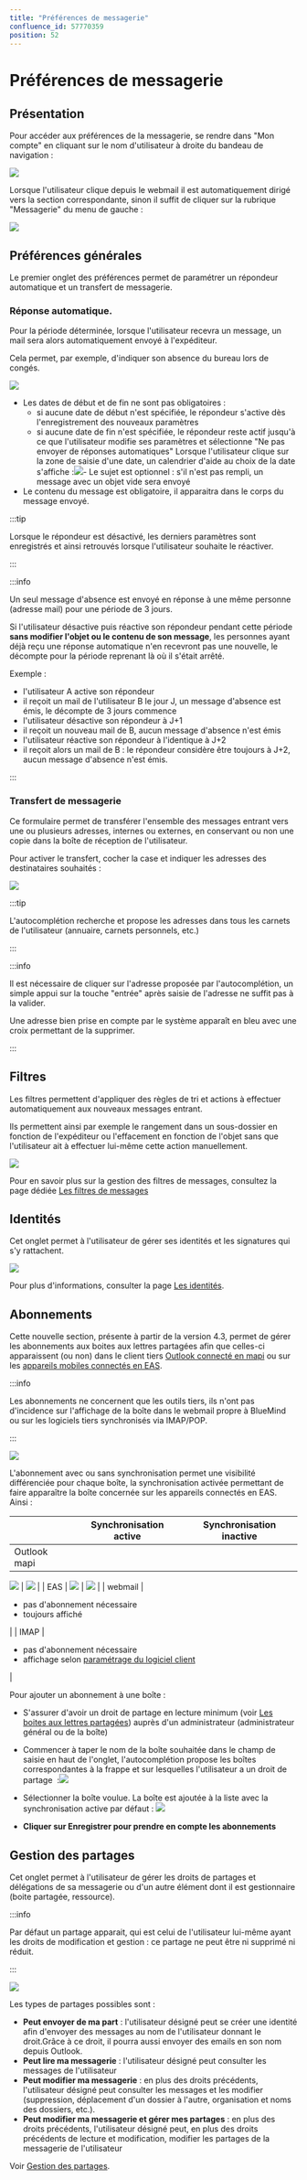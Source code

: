 ```yaml
---
title: "Préférences de messagerie"
confluence_id: 57770359
position: 52
---
```

# Préférences de messagerie


## Présentation

Pour accéder aux préférences de la messagerie, se rendre dans "Mon compte" en cliquant sur le nom d'utilisateur à droite du bandeau de navigation :

![](../../../attachments/57770359/62557701.png)

Lorsque l'utilisateur clique depuis le webmail il est automatiquement dirigé vers la section correspondante, sinon il suffit de cliquer sur la rubrique "Messagerie" du menu de gauche :


![](../../../attachments/57770359/62557711.png)

## Préférences générales

Le premier onglet des préférences permet de paramétrer un répondeur automatique et un transfert de messagerie.

### Réponse automatique.

Pour la période déterminée, lorsque l'utilisateur recevra un message, un mail sera alors automatiquement envoyé à l'expéditeur.

Cela permet, par exemple, d'indiquer son absence du bureau lors de congés.

![](../../../attachments/57770359/62557709.png)

- Les dates de début et de fin ne sont pas obligatoires :
    - si aucune date de début n'est spécifiée, le répondeur s'active dès l'enregistrement des nouveaux paramètres
    - si aucune date de fin n'est spécifiée, le répondeur reste actif jusqu'à ce que l'utilisateur modifie ses paramètres et sélectionne "Ne pas envoyer de réponses automatiques"
Lorsque l'utilisateur clique sur la zone de saisie d'une date, un calendrier d'aide au choix de la date s'affiche :![](../../../attachments/57770359/62557707.png)- Le sujet est optionnel : s'il n'est pas rempli, un message avec un objet vide sera envoyé
- Le contenu du message est obligatoire, il apparaitra dans le corps du message envoyé.


:::tip

Lorsque le répondeur est désactivé, les derniers paramètres sont enregistrés et ainsi retrouvés lorsque l'utilisateur souhaite le réactiver.

:::


:::info

Un seul message d'absence est envoyé en réponse à une même personne (adresse mail) pour une période de 3 jours.

Si l'utilisateur désactive puis réactive son répondeur pendant cette période **sans modifier l'objet ou le contenu de son message**, les personnes ayant déjà reçu une réponse automatique n'en recevront pas une nouvelle, le décompte pour la période reprenant là où il s'était arrêté.

Exemple :

- l'utilisateur A active son répondeur
- il reçoit un mail de l'utilisateur B le jour J, un message d'absence est émis, le décompte de 3 jours commence
- l'utilisateur désactive son répondeur à J+1
- il reçoit un nouveau mail de B, aucun message d'absence n'est émis
- l'utilisateur réactive son répondeur à l'identique à J+2
- il reçoit alors un mail de B : le répondeur considère être toujours à J+2, aucun message d'absence n'est émis.


:::

### Transfert de messagerie

Ce formulaire permet de transférer l'ensemble des messages entrant vers une ou plusieurs adresses, internes ou externes, en conservant ou non une copie dans la boîte de réception de l'utilisateur.

Pour activer le transfert, cocher la case et indiquer les adresses des destinataires souhaités :

![](../../../attachments/57770359/62557702.png)


:::tip

L'autocomplétion recherche et propose les adresses dans tous les carnets de l'utilisateur (annuaire, carnets personnels, etc.)

:::


:::info

Il est nécessaire de cliquer sur l'adresse proposée par l'autocomplétion, un simple appui sur la touche "entrée" après saisie de l'adresse ne suffit pas à la valider.

Une adresse bien prise en compte par le système apparaît en bleu avec une croix permettant de la supprimer.

:::

## Filtres

Les filtres permettent d'appliquer des règles de tri et actions à effectuer automatiquement aux nouveaux messages entrant.

Ils permettent ainsi par exemple le rangement dans un sous-dossier en fonction de l'expéditeur ou l'effacement en fonction de l'objet sans que l'utilisateur ait à effectuer lui-même cette action manuellement.

![](../../../attachments/57770359/62557705.png)

Pour en savoir plus sur la gestion des filtres de messages, consultez la page dédiée [Les filtres de messages](/Guide_de_l_utilisateur/La_messagerie/Les_filtres_de_messages/)

## Identités

Cet onglet permet à l'utilisateur de gérer ses identités et les signatures qui s'y rattachent.

![](../../../attachments/57770359/62557700.png)

Pour plus d'informations, consulter la page [Les identités](/Guide_de_l_utilisateur/La_messagerie/Les_identités/).

## Abonnements

Cette nouvelle section, présente à partir de la version 4.3, permet de gérer les abonnements aux boites aux lettres partagées afin que celles-ci apparaissent (ou non) dans le client tiers [Outlook connecté en mapi](/Guide_de_l_utilisateur/Configuration_des_clients_lourds/Synchronisation_avec_Outlook/) ou sur les [appareils mobiles connectés en EAS](/Guide_de_l_utilisateur/Configuration_des_périphériques_mobiles/).


:::info

Les abonnements ne concernent que les outils tiers, ils n'ont pas d'incidence sur l'affichage de la boîte dans le webmail propre à BlueMind ou sur les logiciels tiers synchronisés via IMAP/POP.

:::

![](../../../attachments/57770359/62557691.png)

L'abonnement avec ou sans synchronisation permet une visibilité différenciée pour chaque boîte, la synchronisation activée permettant de faire apparaître la boîte concernée sur les appareils connectés en EAS.
Ainsi :

|  | Synchronisation active | Synchronisation inactive |
| --- | --- | --- |
| Outlook mapi | 
![](../../../attachments/57770359/62557696.png)
 | 
![](../../../attachments/57770359/62557696.png)
 |
| EAS | 
![](../../../attachments/57770359/62557696.png)
 | 
![](../../../attachments/57770359/62557695.png)
 |
| webmail | 
- pas d'abonnement nécessaire
- toujours affiché

 |
| IMAP | 
- pas d'abonnement nécessaire
- affichage selon [paramétrage du logiciel client](/Guide_de_l_utilisateur/Configuration_des_clients_lourds/)

 |

Pour ajouter un abonnement à une boîte :

- S'assurer d'avoir un droit de partage en lecture minimum (voir [Les boites aux lettres partagées](/Guide_de_l_utilisateur/La_messagerie/Les_boites_aux_lettres_partagées/)) auprès d'un administrateur (administrateur général ou de la boîte)
- Commencer à taper le nom de la boîte souhaitée dans le champ de saisie en haut de l'onglet, l'autocomplétion propose les boîtes correspondantes à la frappe et sur lesquelles l'utilisateur a un droit de partage  :![](../../../attachments/57770359/62557699.png)
- Sélectionner la boîte voulue.
La boîte est ajoutée à la liste avec la synchronisation active par défaut :
![](../../../attachments/57770359/62557698.png)

-  **Cliquer sur Enregistrer pour prendre en compte les abonnements** 


## Gestion des partages

Cet onglet permet à l'utilisateur de gérer les droits de partages et délégations de sa messagerie ou d'un autre élément dont il est gestionnaire (boite partagée, ressource).


:::info

Par défaut un partage apparait, qui est celui de l'utilisateur lui-même ayant les droits de modification et gestion : ce partage ne peut être ni supprimé ni réduit.

:::

![](../../../attachments/57770359/62557690.png)

Les types de partages possibles sont :

- **Peut envoyer de ma part** : l'utilisateur désigné peut se créer une identité afin d'envoyer des messages au nom de l'utilisateur donnant le droit.Grâce à ce droit, il pourra aussi envoyer des emails en son nom depuis Outlook.
- **Peut lire ma messagerie** : l'utilisateur désigné peut consulter les messages de l'utilisateur
- **Peut modifier ma messagerie** : en plus des droits précédents, l'utilisateur désigné peut consulter les messages et les modifier (suppression, déplacement d'un dossier à l'autre, organisation et noms des dossiers, etc.).
- **Peut modifier ma messagerie et gérer mes partages** : en plus des droits précédents, l'utilisateur désigné peut, en plus des droits précédents de lecture et modification, modifier les partages de la messagerie de l'utilisateur


Voir [Gestion des partages](/Guide_de_l_utilisateur/Gestion_des_partages/).


